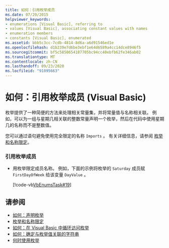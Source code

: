 ```yaml
---
title: 如何：引用枚举成员
ms.date: 07/20/2015
helpviewer_keywords:
- enumerations [Visual Basic], referring to
- values [Visual Basic], associating constant values with names
- enumeration members
- constants [Visual Basic], enumerated
ms.assetid: bbb5c3cc-7cdb-4814-8d6a-a6d91546ed1e
ms.openlocfilehash: d1b239e7d6be3ebf1e64d6589a4cc14dce8946f5
ms.sourcegitcommit: bf5c5850654187705bc94cc40ebfb62fe346ab02
ms.translationtype: MT
ms.contentlocale: zh-CN
ms.lasthandoff: 09/23/2020
ms.locfileid: "91095663"
---
```

# <a name="how-to-refer-to-an-enumeration-member-visual-basic"></a>如何：引用枚举成员 (Visual Basic)

枚举提供了一种简便的方法来处理相关常量集，并将常量值与名称相关联。 例如，可以为一组与星期几相关联的整数常量声明一个枚举，然后在代码中使用星期几的名称而不是整数值。  
  
 您可以通过语句避免使用完全限定的名称 `Imports` 。 有关详细信息，请参阅 [枚举和名称限定](enumerations-and-name-qualification.md)。  
  
### <a name="to-refer-to-an-enumeration-member"></a>引用枚举成员  
  
- 用枚举限定成员名称。 例如，下面的示例将枚举的 `Saturday` 成员赋 `FirstDayOfWeek` 给该变量 `DayValue` 。  
  
     [!code-vb[VbEnumsTask#19](~/samples/snippets/visualbasic/VS_Snippets_VBCSharp/VbEnumsTask/VB/Class2.vb#19)]  
  
## <a name="see-also"></a>请参阅

- [如何：声明枚举](how-to-declare-enumerations.md)
- [枚举和名称限定](enumerations-and-name-qualification.md)
- [如何：在 Visual Basic 中循环访问枚举](how-to-iterate-through-an-enumeration.md)
- [如何：确定与枚举值关联的字符串](how-to-determine-the-string-associated-with-an-enumeration-value.md)
- [何时使用枚举](when-to-use-an-enumeration.md)
